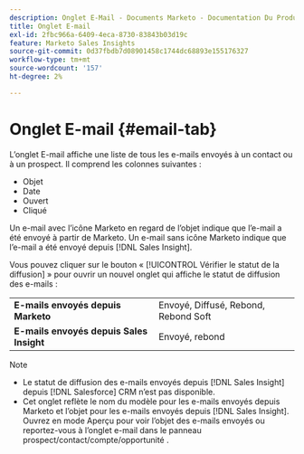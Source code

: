```yaml
---
description: Onglet E-Mail - Documents Marketo - Documentation Du Produit
title: Onglet E-mail
exl-id: 2fbc966a-6409-4eca-8730-83843b03d19c
feature: Marketo Sales Insights
source-git-commit: 0d37fbdb7d08901458c1744dc68893e155176327
workflow-type: tm+mt
source-wordcount: '157'
ht-degree: 2%

---
```


# Onglet E-mail {#email-tab}

L’onglet E-mail affiche une liste de tous les e-mails envoyés à un contact ou à un prospect. Il comprend les colonnes suivantes :

* Objet
* Date
* Ouvert
* Cliqué

Un e-mail avec l’icône Marketo en regard de l’objet indique que l’e-mail a été envoyé à partir de Marketo. Un e-mail sans icône Marketo indique que l’e-mail a été envoyé depuis [!DNL Sales Insight].

Vous pouvez cliquer sur le bouton « [!UICONTROL Vérifier le statut de la diffusion] » pour ouvrir un nouvel onglet qui affiche le statut de diffusion des e-mails :

<table> 
 <tbody>
  <tr>
   <td><strong>E-mails envoyés depuis Marketo</strong></td>
   <td>Envoyé, Diffusé, Rebond, Rebond Soft</td>
  </tr>
  <tr>
   <td><strong>E-mails envoyés depuis Sales Insight</strong></td>
   <td>Envoyé, rebond</td>
  </tr>
 </tbody>
</table>

>[!NOTE]
>
>* Le statut de diffusion des e-mails envoyés depuis [!DNL Sales Insight] depuis [!DNL Salesforce] CRM n’est pas disponible.
>* Cet onglet reflète le nom du modèle pour les e-mails envoyés depuis Marketo et l’objet pour les e-mails envoyés depuis [!DNL Sales Insight]. Ouvrez en mode Aperçu pour voir l’objet des e-mails envoyés ou reportez-vous à l’onglet e-mail dans le panneau prospect/contact/compte/opportunité .

